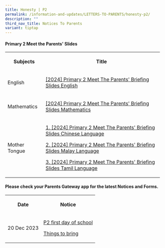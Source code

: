 ```yaml
---
title: Honesty | P2
permalink: /information-and-updates/LETTERS-TO-PARENTS/honesty-p2/
description: ""
third_nav_title: Notices To Parents
variant: tiptap
---
```

<h4>Primary 2 Meet the Parents' Slides</h4>
<table>
<tbody>
<tr>
<th rowspan="1" colspan="1">
<p>Subjects</p>
</th>
<th rowspan="1" colspan="1">
<p>Title</p>
</th>
</tr>
<tr>
<td rowspan="1" colspan="1">
<p>English</p>
</td>
<td rowspan="1" colspan="1">
<p><a href="https://youtu.be/tEJsNu4AVWU" rel="noopener noreferrer nofollow" target="_blank">[2024] Primary 2 Meet The Parents' Briefing Slides English</a>
</p>
</td>
</tr>
<tr>
<td rowspan="1" colspan="1">
<p>Mathematics</p>
</td>
<td rowspan="1" colspan="1">
<p><a href="https://youtu.be/B1aiKueXEj0" rel="noopener noreferrer nofollow" target="_blank">[2024] Primary 2 Meet The Parents' Briefing Slides Mathematics</a>
</p>
</td>
</tr>
<tr>
<td rowspan="1" colspan="1">
<p>Mother Tongue</p>
</td>
<td rowspan="1" colspan="1">
<p><a href="https://youtu.be/MXADcRicF8s" rel="noopener noreferrer nofollow" target="_blank">1. [2024] Primary 2 Meet The Parents' Briefing Slides Chinese Language</a>
</p>
<p><a href="https://youtu.be/H1svY5ZomJY" rel="noopener noreferrer nofollow" target="_blank">2. [2024] Primary 2 Meet The Parents' Briefing Slides Malay Language</a>
</p>
<p><a href="https://youtu.be/aK38xzU46N8" rel="noopener noreferrer nofollow" target="_blank">3. [2024] Primary 2 Meet The Parents' Briefing Slides Tamil Language</a>
</p>
</td>
</tr>
</tbody>
</table>
<p></p>
<h4>Please check your <strong>Parents Gateway</strong> app for the latest Notices and Forms.</h4>
<table>
<tbody>
<tr>
<th rowspan="1" colspan="1">
<p>Date</p>
</th>
<th rowspan="1" colspan="1">
<p>Notice</p>
</th>
</tr>
<tr>
<td rowspan="1" colspan="1">
<p>20 Dec 2023</p>
</td>
<td rowspan="1" colspan="1">
<p><a href="/files/Letter to parents/Term 1/003_For_P2_first_day_of_school.pdf" rel="noopener noreferrer nofollow" target="_blank">P2 first day of school</a>
</p>
<p><a href="/files/Letter to parents/Term 1/002a_P2_P6_Things_to_bring_2024.pdf" rel="noopener noreferrer nofollow" target="_blank">Things to bring</a>
</p>
</td>
</tr>
</tbody>
</table>
<p></p>
